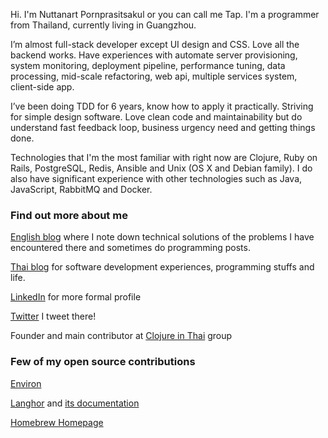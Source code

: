 Hi. I'm Nuttanart Pornprasitsakul or you can call me Tap. I'm a programmer from Thailand, currently living in Guangzhou.

I’m almost full-stack developer except UI design and CSS. Love all the backend works. Have experiences with automate server provisioning, system monitoring, deployment pipeline, performance tuning, data processing, mid-scale refactoring, web api, multiple services system, client-side app.

I’ve been doing TDD for 6 years, know how to apply it practically. Striving for simple design software. Love clean code and maintainability but do understand fast feedback loop, business urgency need and getting things done.

Technologies that I'm the most familiar with right now are Clojure, Ruby on Rails, PostgreSQL, Redis, Ansible and Unix (OS X and Debian family). I do also have significant experience with other technologies such as Java, JavaScript, RabbitMQ and Docker.

### Find out more about me
[English blog](http://visibletrap.blogger.com) where I note down technical solutions of the problems I have encountered there and sometimes do programming posts.

[Thai blog](http://visibletrap.wordpress.com) for software development experiences, programming stuffs and life.

[LinkedIn](http://www.linkedin.com/in/nuttanart) for more formal profile

[Twitter](http://www.twitter.com/visibletrap) I tweet there!

Founder and main contributor at [Clojure in Thai](https://www.facebook.com/groups/919377878100706) group

### Few of my open source contributions
[Environ](https://github.com/weavejester/environ/issues/36)

[Langhor](https://github.com/michaelklishin/langohr/pull/70) and [its documentation](https://github.com/clojurewerkz/langohr.docs/pull/14)

[Homebrew Homepage](https://github.com/Homebrew/homebrew.github.io/commit/b83bd9fa1671fc051d3b8212afd76b46ecf2c1d9)